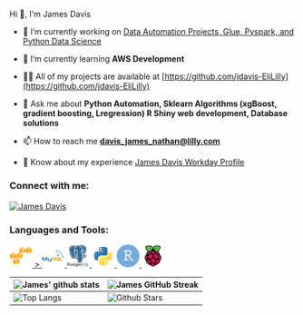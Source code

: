 
Hi 👋, I'm James Davis



- 🔭 I’m currently working on [Data Automation Projects, Glue, Pyspark, and Python Data Science](https://github.com/EliLillyCo)

- 🌱 I’m currently learning **AWS Development**

- 👨‍💻 All of my projects are available at [https://github.com/jdavis-EliLilly](https://github.com/jdavis-EliLilly)

- 💬 Ask me about **Python Automation, Sklearn Algorithms (xgBoost, gradient boosting, Lregression) R Shiny web development, Database solutions**

- 📫 How to reach me **davis_james_nathan@lilly.com**

- 📄 Know about my experience [James Davis Workday Profile](https://wd5.myworkday.com/lilly/d/inst/1$37/247$22434.htmld#TABINDEX=0&SUBTABINDEX=0)

<h3 align="left">Connect with me:</h3>
<p align="left">
<a href="https://www.linkedin.com/in/james-davis-a13b4378" target="blank"><img align="center" src="https://raw.githubusercontent.com/rahuldkjain/github-profile-readme-generator/master/src/images/icons/Social/linked-in-alt.svg" alt="James Davis" height="30" width="40" /></a>


<h3 align="left">Languages and Tools:</h3>
<p align="left"> <a href="https://aws.amazon.com" target="_blank"> <img src="https://raw.githubusercontent.com/devicons/devicon/master/icons/amazonwebservices/amazonwebservices-original.svg" alt="aws" width="40" height="40"/> > <a href="https://www.mysql.com/" target="_blank"> <img src="https://raw.githubusercontent.com/devicons/devicon/master/icons/mysql/mysql-original-wordmark.svg" alt="mysql" width="40" height="40"/> </a> <a href="https://www.postgresql.org" target="_blank"> <img src="https://raw.githubusercontent.com/devicons/devicon/master/icons/postgresql/postgresql-original-wordmark.svg" alt="postgresql" width="40" height="40"/> </a> <a href="https://www.python.org" target="_blank"> <img src="https://raw.githubusercontent.com/devicons/devicon/master/icons/python/python-original.svg" alt="python" width="40" height="40"/> </a> <a href="https://https://www.r-project.org/" target="_blank"> <img src="https://raw.githubusercontent.com/devicons/devicon/master/icons/rstudio/rstudio-original.svg" alt="RStudio" width="40" height="40"/> </a> <a href="https://www.raspberrypi.org/" target="_blank"> <img src="https://raw.githubusercontent.com/devicons/devicon/master/icons/raspberrypi/raspberrypi-original.svg" alt="raspberrypi" width="40" height="40"/> </a> </p>


| ![James' github stats](https://github-readme-stats-ruby-one.vercel.app/api?username=jdavis-EliLilly&count_private=true&theme=dark) | ![James GitHub Streak](https://github-readme-streak-stats.herokuapp.com/?user=jdavis-EliLilly&count_private=true&theme=dark) |
| --- | --- |
| ![Top Langs](https://github-readme-stats-ruby-one.vercel.app/api/top-langs/?username=jdavis-EliLilly&count_private=true&theme=dark) | ![Github Stars](https://github-readme-stats-ruby-one.vercel.app/api?username=jdavis-EliLilly&show_icons=true&locale=en&count_private=true&hide_rank=true&custom_title=My%20GitHub%20Stats&disable_animations=true&theme=dark) |
